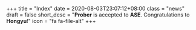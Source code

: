 +++
title = "Index"
date = 2020-08-03T23:07:12+08:00
class = "news"
draft = false
short_desc = "**Prober** is accepted to **ASE**. Congratulations to **Hongyu**!"
icon = "fa fa-file-alt"
+++
